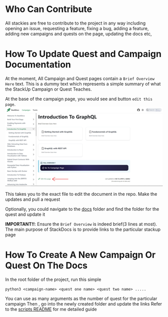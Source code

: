 # Who Can Contribute

All stackies are free to contribute to the project in any way including opening an issue, requesting a feature, fixing a bug, adding a feature, adding new campaigns and quests on the page, updating the docs etc,

# How To Update Quest and Campaign Documentation

At the moment, All Campaign and Quest pages contain a `Brief Overview Here` text. This is a dummy text which represents a simple summary of what the StackUp Campaign or Quest Teaches.

At the base of the campaign page, you would see and button `edit this page`.
![Edit Page Screen Shot](static/img/edit-screenshot.png)

This takes you to the exact file to edit the document in the repo. Make the updates and pull a request

Optionally, you could navigate to the [docs](/docs/) folder and find the folder for the quest and update it

**IMPORTANT!!**: Ensure the `Brief Overview` is indeed brief(3 lines at most). The main purpose of StackDocs is to provide links to the particular stackup page

# How To Create A New Campaign Or Quest On The Docs

In the root folder of the project, run this simple

```
python3 <campaign-name> <quest one name> <quest two name> .....
```

You can use as many arguments as the number of quest for the particular campaign
Then , go into the newly created folder and update the links
Refer to the [scripts README](/scripts/README.md) for me detailed guide

<!--Issues URL-->

[issues-url]: https://github.com/Complexlity/stackdocs/issues
